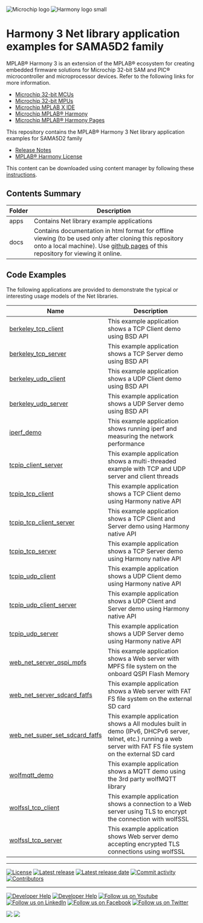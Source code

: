 ﻿![Microchip logo](https://raw.githubusercontent.com/wiki/Microchip-MPLAB-Harmony/Microchip-MPLAB-Harmony.github.io/images/microchip_logo.png)
![Harmony logo small](https://raw.githubusercontent.com/wiki/Microchip-MPLAB-Harmony/Microchip-MPLAB-Harmony.github.io/images/microchip_mplab_harmony_logo_small.png)

# Harmony 3 Net library application examples for SAMA5D2 family

MPLAB® Harmony 3 is an extension of the MPLAB® ecosystem for creating embedded firmware solutions for Microchip 32-bit SAM and PIC® microcontroller and microprocessor devices.  Refer to the following links for more information.

- [Microchip 32-bit MCUs](https://www.microchip.com/design-centers/32-bit)
- [Microchip 32-bit MPUs](https://www.microchip.com/design-centers/32-bit-mpus)
- [Microchip MPLAB X IDE](https://www.microchip.com/mplab/mplab-x-ide)
- [Microchip MPLAB® Harmony](https://www.microchip.com/mplab/mplab-harmony)
- [Microchip MPLAB® Harmony Pages](https://microchip-mplab-harmony.github.io/)

This repository contains the MPLAB® Harmony 3 Net library application examples for SAMA5D2 family

- [Release Notes](release_notes.md)
- [MPLAB® Harmony License](mplab_harmony_license.md)

This content can be downloaded using content manager by following these [instructions](https://github.com/Microchip-MPLAB-Harmony/contentmanager/wiki).

## Contents Summary

| Folder     | Description                             |
| ---        | ---                                     |
| apps       | Contains Net library example applications |
| docs       | Contains documentation in html format for offline viewing (to be used only after cloning this repository onto a local machine). Use [github pages](https://microchip-mplab-harmony.github.io/net_apps_sam_a5d2/) of this repository for viewing it online. |

## Code Examples

The following applications are provided to demonstrate the typical or interesting usage models of the Net libraries.

| Name | Description |
| ---- | ----------- |
| [berkeley_tcp_client](./docs/GUID-357D4BD1-F8B9-462D-A9C7-5F55422F3578.html) | This example application shows a TCP Client demo using BSD API |
| [berkeley_tcp_server](./docs/GUID-31BD4275-1484-465A-874A-B2CF6DF78D36.html) | This example application shows a TCP Server demo using BSD API |
| [berkeley_udp_client](./docs/GUID-C73267EF-E2D6-4788-B33E-5FA4281DA552.html) | This example application shows a UDP Client demo using BSD API |
| [berkeley_udp_server](./docs/GUID-615D1EED-8A15-4A20-9717-542A8137FEAC.html) | This example application shows a UDP Server demo using BSD API |
| [iperf_demo](./docs/GUID-67C26E54-9F2C-446F-AB11-89924D2A39D9.html) | This example application shows running iperf and measuring the network performance |
| [tcpip_client_server](./docs/GUID-5BCE8554-F528-4C99-A373-CCA033F68DAA.html) | This example application shows a multi-threaded example with TCP and UDP server and client threads |
| [tcpip_tcp_client](./docs/GUID-8EF7BA16-A13E-4652-B2B2-AA99F32AABF1.html) | This example application shows a TCP Client demo using Harmony native API |
| [tcpip_tcp_client_server](./docs/GUID-ABCB4795-F280-44F6-9FF5-F4E3E1AC8196.html) | This example application shows a TCP Client and Server demo using Harmony native API |
| [tcpip_tcp_server](./docs/GUID-632389C6-4DB2-4CCC-B138-5198FC675450.html) | This example application shows a TCP Server demo using Harmony native API |
| [tcpip_udp_client](./docs/GUID-B423C86B-AA47-4949-AB06-94B60BE76AB6.html) | This example application shows a UDP Client demo using Harmony native API |
| [tcpip_udp_client_server](./docs/GUID-0A2FB1EB-80EF-4777-A0D4-869307687EF8.html) | This example application shows a UDP Client and Server demo using Harmony native API|
| [tcpip_udp_server](./docs/GUID-EACB8B2B-A4A1-4C1B-81FA-CED5B2AAA90B.html)| This example application shows a UDP Server demo using Harmony native API |
| [web_net_server_qspi_mpfs](./docs/GUID-E7DEE2EB-2D9A-4543-B99F-409ED2ABF1BE.html) | This example application shows a Web server with MPFS file system on the onboard QSPI Flash Memory |
| [web_net_server_sdcard_fatfs](./docs/GUID-4B3AA47C-28FB-402F-8430-25037021D137.html) | This example application shows a Web server with FAT FS file system on the external SD card |
| [web_net_super_set_sdcard_fatfs](./docs/GUID-98E41875-C5E4-47F9-9137-9BD2AE77E177.html) | This example application shows a All modules built in demo (IPv6, DHCPv6 server, telnet, etc.) running a web server with FAT FS file system on the external SD card |
| [wolfmqtt_demo](./docs/GUID-E63A9CD6-68F2-4D0B-98A6-DDBFDA4654A0.html) | This example application shows a MQTT demo using the 3rd party wolfMQTT library |
| [wolfssl_tcp_client](./docs/GUID-478F4BDE-ACE9-463B-8FF6-5462752CDAD4.html) | This example application shows a connection to a Web server using TLS to encrypt the connection with wolfSSL |
| [wolfssl_tcp_server](./docs/GUID-ED7F2AF1-5B04-402F-BC7C-3F2E9BBBDBB2.html) | This example application shows Web server demo accepting encrypted TLS connections using wolfSSL |

____

[![License](https://img.shields.io/badge/license-Harmony%20license-orange.svg)](https://github.com/Microchip-MPLAB-Harmony/net_apps_sam_a5d2/blob/master/mplab_harmony_license.md)
[![Latest release](https://img.shields.io/github/release/Microchip-MPLAB-Harmony/net_apps_sam_a5d2.svg)](https://github.com/Microchip-MPLAB-Harmony/net_apps_sam_a5d2/releases/latest)
[![Latest release date](https://img.shields.io/github/release-date/Microchip-MPLAB-Harmony/net_apps_sam_a5d2.svg)](https://github.com/Microchip-MPLAB-Harmony/net_apps_sam_a5d2/releases/latest)
[![Commit activity](https://img.shields.io/github/commit-activity/y/Microchip-MPLAB-Harmony/net_apps_sam_a5d2.svg)](https://github.com/Microchip-MPLAB-Harmony/net_apps_sam_a5d2/graphs/commit-activity)
[![Contributors](https://img.shields.io/github/contributors-anon/Microchip-MPLAB-Harmony/net_apps_sam_a5d2.svg)]()

____

[![Developer Help](https://img.shields.io/badge/Youtube-Developer%20Help-red.svg)](https://www.youtube.com/MicrochipDeveloperHelp)
[![Developer Help](https://img.shields.io/badge/XWiki-Developer%20Help-torquiose.svg)](https://developerhelp.microchip.com/xwiki/bin/view/software-tools/harmony/)
[![Follow us on Youtube](https://img.shields.io/badge/Youtube-Follow%20us%20on%20Youtube-red.svg)](https://www.youtube.com/user/MicrochipTechnology)
[![Follow us on LinkedIn](https://img.shields.io/badge/LinkedIn-Follow%20us%20on%20LinkedIn-blue.svg)](https://www.linkedin.com/company/microchip-technology)
[![Follow us on Facebook](https://img.shields.io/badge/Facebook-Follow%20us%20on%20Facebook-blue.svg)](https://www.facebook.com/microchiptechnology/)
[![Follow us on Twitter](https://img.shields.io/twitter/follow/MicrochipTech.svg?style=social)](https://twitter.com/MicrochipTech)

[![](https://img.shields.io/github/stars/Microchip-MPLAB-Harmony/net_apps_sam_a5d2.svg?style=social)]()
[![](https://img.shields.io/github/watchers/Microchip-MPLAB-Harmony/net_apps_sam_a5d2.svg?style=social)]()
